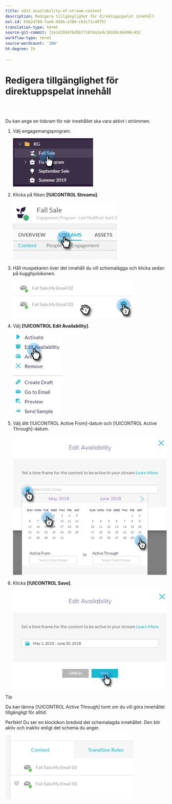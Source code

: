 ```yaml
---
title: edit-availability-of-stream-content
description: Redigera tillgänglighet för direktuppspelat innehåll
exl-id: b5624780-fae0-456b-a709-cb3c71c49757
translation-type: tm+mt
source-git-commit: 72e1d29347bd5b77107da1e9c30169cb6490c432
workflow-type: tm+mt
source-wordcount: '100'
ht-degree: 1%

---
```


# Redigera tillgänglighet för direktuppspelat innehåll

<br> 

Du kan ange en tidsram för när innehållet ska vara aktivt i strömmen.

1. Välj engagemangsprogram.

   ![Bild ett](/help/sky/assets/engagement-programs/edit-availability-of-stream-content/edit-availability-of-stream-content-1.png)

1. Klicka på fliken **[!UICONTROL Streams]**.

   ![Bild två](/help/sky/assets/engagement-programs/edit-availability-of-stream-content/edit-availability-of-stream-content-2.png)

1. Håll muspekaren över det innehåll du vill schemalägga och klicka sedan på kugghjulsikonen.

   ![Bild tre](/help/sky/assets/engagement-programs/edit-availability-of-stream-content/edit-availability-of-stream-content-3.png)

1. Välj **[!UICONTROL Edit Availability]**.

   ![Bild fyra](/help/sky/assets/engagement-programs/edit-availability-of-stream-content/edit-availability-of-stream-content-4.png)

1. Välj ditt [!UICONTROL Active From]-datum och [!UICONTROL Active Through]-datum.

   ![Bild fem](/help/sky/assets/engagement-programs/edit-availability-of-stream-content/edit-availability-of-stream-content-5.png)

1. Klicka **[!UICONTROL Save]**.

   ![Bild sex](/help/sky/assets/engagement-programs/edit-availability-of-stream-content/edit-availability-of-stream-content-6.png)

>[!TIP]
>
>Du kan lämna [!UICONTROL Active Through] tomt om du vill göra innehållet tillgängligt för alltid.

Perfekt! Du ser en klockikon bredvid det schemalagda innehållet. Den blir aktiv och inaktiv enligt det schema du anger.

![Bild sju](/help/sky/assets/engagement-programs/edit-availability-of-stream-content/edit-availability-of-stream-content-7.png)
